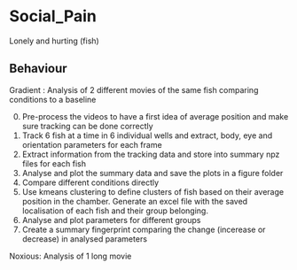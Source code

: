 # Social_Pain
Lonely and hurting (fish)

## Behaviour 

Gradient : Analysis of 2 different movies of the same fish comparing conditions to a baseline 

0. Pre-process the videos to have a first idea of average position and make sure tracking can be done correctly 
1. Track 6 fish at a time in 6 individual wells and extract, body, eye and orientation parameters for each frame
2. Extract information from the tracking data and store into summary npz files for each fish 
3. Analyse and plot the summary data and save the plots in a figure folder 
4. Compare different conditions directly 
5. Use kmeans clustering to define clusters of fish based on their average position in the chamber. Generate an excel file with the saved localisation of each fish and their group belonging. 
6. Analyse and plot parameters for different groups
7. Create a summary fingerprint comparing the change (incerease or decrease) in analysed parameters

Noxious: Analysis of 1 long movie 

